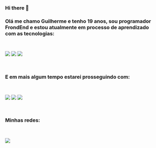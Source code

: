 ### Hi there 👋

  <h3>Olá me chamo Guilherme e tenho 19 anos, sou programador FrondEnd e estou atualmente em processo de aprendizado com as tecnologias:</h3>
<br>
  <p><a><img src="https://img.shields.io/badge/HTML5-E34F26?style=for-the-badge&logo=html5&logoColor=white"/><a> <a><img src="https://img.shields.io/badge/CSS3-1572B6?style=for-the-badge&logo=css3&logoColor=white"/><a> <a></a><img src="https://img.shields.io/badge/JavaScript-F7DF1E?style=for-the-badge&logo=javascript&logoColor=black"/><a></p>
<br>
  <h3>E em mais algum tempo estarei prosseguindo com:</h3>
<br>
  <p><a><img src="https://img.shields.io/badge/Node.js-43853D?style=for-the-badge&logo=node.js&logoColor=white"/><a> <a><img src="https://img.shields.io/badge/React-20232A?style=for-the-badge&logo=react&logoColor=61DAFB"/<a> <a><img src="https://img.shields.io/badge/TypeScript-007ACC?style=for-the-badge&logo=typescript&logoColor=white"/><a></p>
<br>
  <h3>Minhas redes:</h3>
<br>
  <p><a href="https://www.instagram.com/gui.o.r/" target="_blank"><img src="https://img.shields.io/badge/Instagram-E4405F?style=for-the-badge&logo=instagram&logoColor=white"/><a></p>
